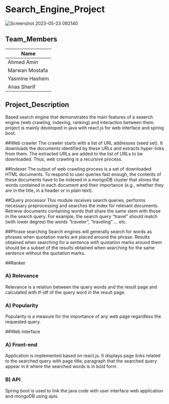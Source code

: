 # Search_Engine_Project
![Screenshot 2023-05-23 092140](https://github.com/A7med-Amin/search-engine-project/assets/80707696/d3330539-4d72-4d07-b4b0-85ad5905b9e6)


## Team_Members
| Name    |
| ------  |
| Ahmed Amin  |
| Marwan Mostafa  |
| Yasmine Hashem |
| Anas Sherif|

## Project_Description
Based search engine that demonstrates the main features of a seaerch engine (web crawling, indexing, ranking) and interaction between them.
project is mainly developed in java with react.js for web interface and spring boot.

##Web crawler
The crawler starts with a list of URL addresses (seed set). It downloads the documents identified by these URLs and extracts hyper-links from them. The extracted URLs are added to the list of URLs to be downloaded. Thus, web crawling is a recursive process.

##Indexer
The output of web crawling process is a set of downloaded HTML documents. To respond to user queries fast enough, the contents of these documents have to be indexed in a mongoDB cluster that stores the words contained in each document and their importance (e.g., whether they are in the title, in a header or in plain text).

##Query processor
This module receives search queries, performs necessary preprocessing and searches the index for relevant documents. Retrieve documents containing words that share the same stem with those in the search query. For example, the search query “travel” should match (with lower degree) the words “traveler”, “traveling” … etc.

##Phrase searching
Search engines will generally search for words as phrases when quotation marks are placed around the phrase. Results obtained when searching for a sentence with quotation marks around them should be a subset of the results obtained when searching for the same sentence without the quotation marks.

##Ranker
### A) Relevance
Relevance is a relation between the query words and the result page and calculated with tf-idf of the query word in the result page.

### A) Popularity
Popularity is a measure for the importance of any web page regardless the requested query.

##Web interface
### A) Front-end
Application is implemented based on react.js. It displays page links related to the searched query with page title, paragraph that the searched query appear in it where the searched words is in bold form.

### B) API
Spring boot is used to link the java code with user interface web application and mongoDB using apis.




